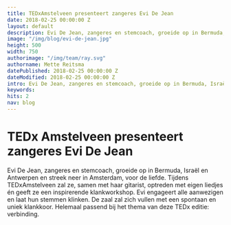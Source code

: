 ```yaml
---
title: TEDxAmstelveen presenteert zangeres Evi De Jean
date: 2018-02-25 00:00:00 Z
layout: default
description: Evi De Jean, zangeres en stemcoach, groeide op in Bermuda, Israël en Antwerpen en streek neer in Amsterdam, voor de liefde. Tijdens TEDxAmstelveen zal ze, samen met haar gitarist, optreden met eigen liedjes én geeft ze een inspirerende klankworkshop.
image: "/img/blog/evi-de-jean.jpg"
height: 500
width: 750
authorimage: "/img/team/ray.svg"
authorname: Mette Reitsma
datePublished: 2018-02-25 00:00:00 Z
dateModified: 2018-02-25 00:00:00 Z
intro: Evi De Jean, zangeres en stemcoach, groeide op in Bermuda, Israël en Antwerpen en streek neer in Amsterdam, voor de liefde. Tijdens TEDxAmstelveen zal ze, samen met haar gitarist, optreden met eigen liedjes én geeft ze een inspirerende klankworkshop.
keywords:
hits: 2
nav: blog
---
```


# TEDx Amstelveen presenteert zangeres Evi De Jean

<a href="{{site.url}}{{page.url}}" title="{{ page.title }}"><amp-img noloading width="250" height="250" alt="{{ page.title }}" layout="responsive" src="{{site.url}}{{ page.image }}" class="photo pull-left"></amp-img></a>

Evi De Jean, zangeres en stemcoach, groeide op in Bermuda, Israël en Antwerpen en streek neer in Amsterdam, voor de liefde. Tijdens TEDxAmstelveen zal ze, samen met haar gitarist, optreden met eigen liedjes én geeft ze een inspirerende klankworkshop. Evi engageert alle aanwezigen en laat hun stemmen klinken. De zaal zal zich vullen met een spontaan en uniek klankkoor. Helemaal passend bij het thema van deze TEDx editie: verbinding.
